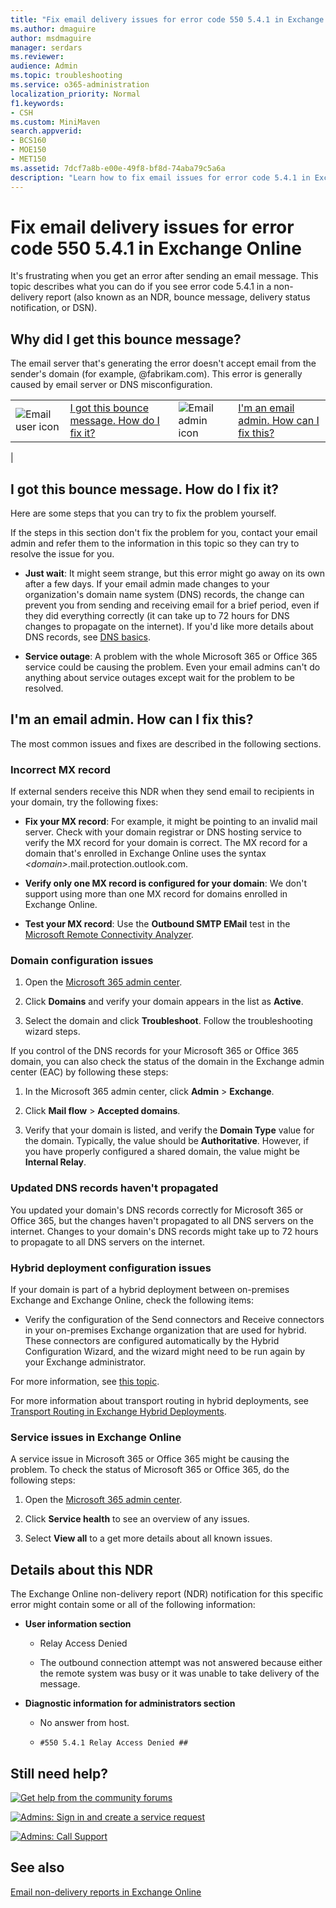 ```yaml
---
title: "Fix email delivery issues for error code 550 5.4.1 in Exchange Online"
ms.author: dmaguire
author: msdmaguire
manager: serdars
ms.reviewer: 
audience: Admin
ms.topic: troubleshooting
ms.service: o365-administration
localization_priority: Normal
f1.keywords:
- CSH
ms.custom: MiniMaven
search.appverid:
- BCS160
- MOE150
- MET150
ms.assetid: 7dcf7a8b-e00e-49f8-bf8d-74aba79c5a6a
description: "Learn how to fix email issues for error code 5.4.1 in Exchange Online (the destination email server doesn't accept email from the sender's domain)."
---
```


# Fix email delivery issues for error code 550 5.4.1 in Exchange Online

It's frustrating when you get an error after sending an email message. This topic describes what you can do if you see error code 5.4.1 in a non-delivery report (also known as an NDR, bounce message, delivery status notification, or DSN).

## Why did I get this bounce message?

The email server that's generating the error doesn't accept email from the sender's domain (for example, @fabrikam.com). This error is generally caused by email server or DNS misconfiguration.

|||||
|---|---|---|---|
|![Email user icon](../../media/31425afd-41a9-435e-aa85-6886277c369b.png)|[I got this bounce message. How do I fix it?](#i-got-this-bounce-message-how-do-i-fix-it)|![Email admin icon](../../media/3d4c569e-b819-4a29-86b1-4b9619cf2acf.png)|[I'm an email admin. How can I fix this?](#im-an-email-admin-how-can-i-fix-this)|
|

## I got this bounce message. How do I fix it?

Here are some steps that you can try to fix the problem yourself.

If the steps in this section don't fix the problem for you, contact your email admin and refer them to the information in this topic so they can try to resolve the issue for you.

- **Just wait**: It might seem strange, but this error might go away on its own after a few days. If your email admin made changes to your organization's domain name system (DNS) records, the change can prevent you from sending and receiving email for a brief period, even if they did everything correctly (it can take up to 72 hours for DNS changes to propagate on the internet). If you'd like more details about DNS records, see [DNS basics](https://support.microsoft.com/office/854b6b2b-0255-4089-8019-b765cff70377).

- **Service outage**: A problem with the whole Microsoft 365 or Office 365 service could be causing the problem. Even your email admins can't do anything about service outages except wait for the problem to be resolved.

## I'm an email admin. How can I fix this?

The most common issues and fixes are described in the following sections.

### Incorrect MX record

If external senders receive this NDR when they send email to recipients in your domain, try the following fixes:

- **Fix your MX record**: For example, it might be pointing to an invalid mail server. Check with your domain registrar or DNS hosting service to verify the MX record for your domain is correct. The MX record for a domain that's enrolled in Exchange Online uses the syntax  _\<domain\>_.mail.protection.outlook.com.

- **Verify only one MX record is configured for your domain**: We don't support using more than one MX record for domains enrolled in Exchange Online.

- **Test your MX record**: Use the **Outbound SMTP EMail** test in the [Microsoft Remote Connectivity Analyzer](https://testconnectivity.microsoft.com/tests/o365).

### Domain configuration issues

1. Open the [Microsoft 365 admin center](https://admin.microsoft.com).

2. Click **Domains** and verify your domain appears in the list as **Active**.

3. Select the domain and click **Troubleshoot**. Follow the troubleshooting wizard steps.

If you control of the DNS records for your Microsoft 365 or Office 365 domain, you can also check the status of the domain in the Exchange admin center (EAC) by following these steps:

1. In the Microsoft 365 admin center, click **Admin** \> **Exchange**.

2. Click **Mail flow** \> **Accepted domains**.

3. Verify that your domain is listed, and verify the **Domain Type** value for the domain. Typically, the value should be **Authoritative**. However, if you have properly configured a shared domain, the value might be **Internal Relay**.

### Updated DNS records haven't propagated

You updated your domain's DNS records correctly for Microsoft 365 or Office 365, but the changes haven't propagated to all DNS servers on the internet. Changes to your domain's DNS records might take up to 72 hours to propagate to all DNS servers on the internet.

### Hybrid deployment configuration issues

If your domain is part of a hybrid deployment between on-premises Exchange and Exchange Online, check the following items:

- Verify the configuration of the Send connectors and Receive connectors in your on-premises Exchange organization that are used for hybrid. These connectors are configured automatically by the Hybrid Configuration Wizard, and the wizard might need to be run again by your Exchange administrator.

For more information, see [this topic](/office365/troubleshoot/antispam/relay-access-denied-ndr).

For more information about transport routing in hybrid deployments, see [Transport Routing in Exchange Hybrid Deployments](../../../ExchangeHybrid/transport-routing.md).

### Service issues in Exchange Online

A service issue in Microsoft 365 or Office 365 might be causing the problem. To check the status of Microsoft 365 or Office 365, do the following steps:

1. Open the [Microsoft 365 admin center](https://admin.microsoft.com).

2. Click **Service health** to see an overview of any issues.

3. Select **View all** to a get more details about all known issues.

## Details about this NDR

The Exchange Online non-delivery report (NDR) notification for this specific error might contain some or all of the following information:

- **User information section**

  - Relay Access Denied

  - The outbound connection attempt was not answered because either the remote system was busy or it was unable to take delivery of the message.

- **Diagnostic information for administrators section**

  - No answer from host.

  - `#550 5.4.1 Relay Access Denied ##`

## Still need help?

[![Get help from the community forums](../../media/12a746cc-184b-4288-908c-f718ce9c4ba5.png)](https://answers.microsoft.com/)

[![Admins: Sign in and create a service request](../../media/10862798-181d-47a5-ae4f-3f8d5a2874d4.png)](https://admin.microsoft.com/AdminPortal/Home#/support)

[![Admins: Call Support](../../media/9f262e67-e8c9-4fc0-85c2-b3f4cfbc064e.png)](/microsoft-365/Admin/contact-support-for-business-products)

## See also

[Email non-delivery reports in Exchange Online](non-delivery-reports-in-exchange-online.md)
